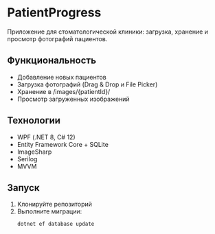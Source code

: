 # PatientProgress
Приложение для стоматологической клиники: загрузка, хранение и просмотр фотографий пациентов.

## Функциональность
- Добавление новых пациентов
- Загрузка фотографий (Drag & Drop и File Picker)
- Хранение в /images/{patientId}/
- Просмотр загруженных изображений

##  Технологии
- WPF (.NET 8, C# 12)
- Entity Framework Core + SQLite
- ImageSharp
- Serilog
- MVVM

## Запуск
1. Клонируйте репозиторий
2. Выполните миграции:
   ```bash
   dotnet ef database update
